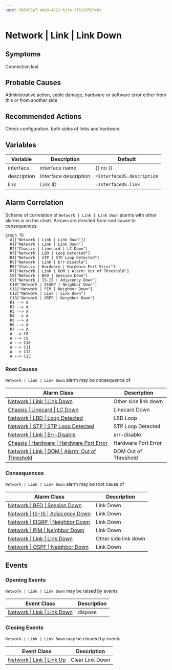 ```yaml
---
uuid: 9b5d51e7-ada9-4721-b13e-2f61835b5c8e
---
```

# Network | Link | Link Down

## Symptoms

Connection lost

## Probable Causes

Administrative action, cable damage, hardware or software error either from this or from another side

## Recommended Actions

Check configuration, both sides of links and hardware

## Variables

| Variable    | Description           | Default                    |
| ----------- | --------------------- | -------------------------- |
| interface   | interface name        | {{ no }}                   |
| description | Interface description | `=InterfaceDS.description` |
| link        | Link ID               | `=InterfaceDS.link`        |

## Alarm Correlation

Scheme of correlation of `Network | Link | Link Down` alarms with other alarms is on the chart. 
Arrows are directed from root cause to consequences.

```mermaid
graph TD
  A[["Network | Link | Link Down"]]
  R1["Network | Link | Link Down"]
  R2["Chassis | Linecard | LC Down"]
  R3["Network | LBD | Loop Detected"]
  R4["Network | STP | STP Loop Detected"]
  R5["Network | Link | Err-Disable"]
  R6["Chassis | Hardware | Hardware Port Error"]
  R7["Network | Link | DOM | Alarm: Out of Threshold"]
  C8["Network | BFD | Session Down"]
  C9["Network | IS-IS | Adjacency Down"]
  C10["Network | EIGRP | Neighbor Down"]
  C11["Network | PIM | Neighbor Down"]
  C12["Network | Link | Link Down"]
  C13["Network | OSPF | Neighbor Down"]
  R1 --> A
  R2 --> A
  R3 --> A
  R4 --> A
  R5 --> A
  R6 --> A
  R7 --> A
  A --> C8
  A --> C9
  A --> C10
  A --> C11
  A --> C12
  A --> C13
```

### Root Causes
`Network | Link | Link Down` alarm may be consequence of

| Alarm Class                                                                                 | Description          |
| ------------------------------------------------------------------------------------------- | -------------------- |
| [Network \| Link \| Link Down](link-down.md)                                                | Other side link down |
| [Chassis \| Linecard \| LC Down](../../chassis/linecard/lc-down.md)                         | Linecard Down        |
| [Network \| LBD \| Loop Detected](../lbd/loop-detected.md)                                  | LBD Loop             |
| [Network \| STP \| STP Loop Detected](../stp/stp-loop-detected.md)                          | STP Loop Detected    |
| [Network \| Link \| Err-Disable](err-disable.md)                                            | err-disable          |
| [Chassis \| Hardware \| Hardware Port Error](../../chassis/hardware/hardware-port-error.md) | Hardware Port Error  |
| [Network \| Link \| DOM \| Alarm: Out of Threshold](dom/alarm-out-of-threshold.md)          | DOM Out of Threshold |

### Consequences
`Network | Link | Link Down` alarm may be root cause of

| Alarm Class                                                      | Description          |
| ---------------------------------------------------------------- | -------------------- |
| [Network \| BFD \| Session Down](../bfd/session-down.md)         | Link Down            |
| [Network \| IS-IS \| Adjacency Down](../is-is/adjacency-down.md) | Link Down            |
| [Network \| EIGRP \| Neighbor Down](../eigrp/neighbor-down.md)   | Link Down            |
| [Network \| PIM \| Neighbor Down](../pim/neighbor-down.md)       | Link Down            |
| [Network \| Link \| Link Down](link-down.md)                     | Other side link down |
| [Network \| OSPF \| Neighbor Down](../ospf/neighbor-down.md)     | Link Down            |

## Events

### Opening Events
`Network | Link | Link Down` may be raised by events

| Event Class                                                                             | Description |
| --------------------------------------------------------------------------------------- | ----------- |
| [Network \| Link \| Link Down](ref://event-classes-reference/network/link/link-down.md) | dispose     |

### Closing Events
`Network | Link | Link Down` may be cleared by events

| Event Class                                                                         | Description     |
| ----------------------------------------------------------------------------------- | --------------- |
| [Network \| Link \| Link Up](ref://event-classes-reference/network/link/link-up.md) | Clear Link Down |
